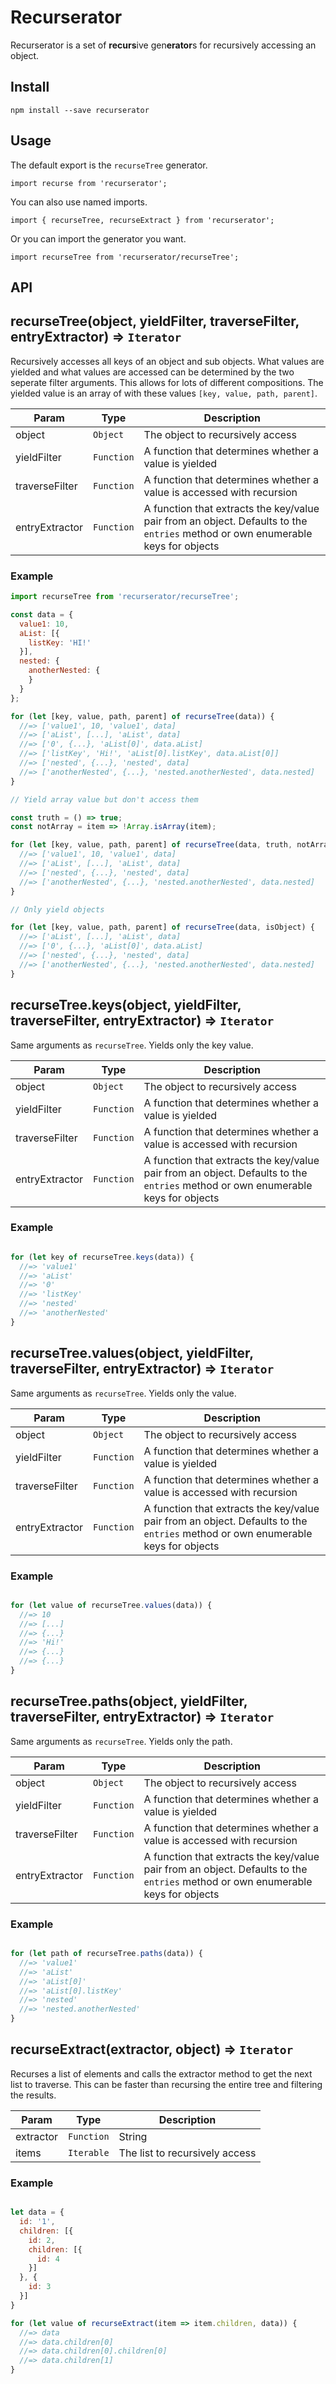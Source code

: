 Recurserator
============

Recurserator is a set of **recurs**ive gen**erator**s for recursively accessing an object.

Install
-------

`npm install --save recurserator`

Usage
-----

The default export is the `recurseTree` generator.

`import recurse from 'recurserator';`

You can also use named imports.

`import { recurseTree, recurseExtract } from 'recurserator';`

Or you can import the generator you want.

`import recurseTree from 'recurserator/recurseTree';`

API
---
<a name="recurseTree"></a>
## recurseTree(object, yieldFilter, traverseFilter, entryExtractor) ⇒ <code>Iterator</code>
Recursively accesses all keys of an object and sub objects. What values are yielded and what values are accessed
can be determined by the two seperate filter arguments. This allows for lots of different compositions. The yielded
value is an array of with these values `[key, value, path, parent]`.
 
| Param          | Type                  | Description                                                                                                                     |                                                          
| -------------- | --------------------- | ------------------------------------------------------------------------------------------------------------------------------- |
| object         | <code>Object</code>   | The object to recursively access                                                                                                |
| yieldFilter    | <code>Function</code> | A function that determines whether a value is yielded                                                                           |
| traverseFilter | <code>Function</code> | A function that determines whether a value is accessed with recursion                                                           |
| entryExtractor | <code>Function</code> | A function that extracts the key/value pair from an object. Defaults to the `entries` method or own enumerable keys for objects |

### Example

```javascript
import recurseTree from 'recurserator/recurseTree';

const data = {
  value1: 10,
  aList: [{
    listKey: 'HI!'
  }],
  nested: {
    anotherNested: {
    }
  }
};

for (let [key, value, path, parent] of recurseTree(data)) {
  //=> ['value1', 10, 'value1', data]
  //=> ['aList', [...], 'aList', data]
  //=> ['0', {...}, 'aList[0]', data.aList]
  //=> ['listKey', 'Hi!', 'aList[0].listKey', data.aList[0]]
  //=> ['nested', {...}, 'nested', data]
  //=> ['anotherNested', {...}, 'nested.anotherNested', data.nested]
}

// Yield array value but don't access them

const truth = () => true;
const notArray = item => !Array.isArray(item);

for (let [key, value, path, parent] of recurseTree(data, truth, notArray) {
  //=> ['value1', 10, 'value1', data]
  //=> ['aList', [...], 'aList', data]
  //=> ['nested', {...}, 'nested', data]
  //=> ['anotherNested', {...}, 'nested.anotherNested', data.nested]
}

// Only yield objects

for (let [key, value, path, parent] of recurseTree(data, isObject) {
  //=> ['aList', [...], 'aList', data]
  //=> ['0', {...}, 'aList[0]', data.aList]
  //=> ['nested', {...}, 'nested', data]
  //=> ['anotherNested', {...}, 'nested.anotherNested', data.nested]
}
```

<a name="recurseTree.keys"></a>
## recurseTree.keys(object, yieldFilter, traverseFilter, entryExtractor) ⇒ <code>Iterator</code>
Same arguments as `recurseTree`. Yields only the key value.
 
| Param          | Type                  | Description                                                                                                                     |                                                          
| -------------- | --------------------- | ------------------------------------------------------------------------------------------------------------------------------- |
| object         | <code>Object</code>   | The object to recursively access                                                                                                |
| yieldFilter    | <code>Function</code> | A function that determines whether a value is yielded                                                                           |
| traverseFilter | <code>Function</code> | A function that determines whether a value is accessed with recursion                                                           |
| entryExtractor | <code>Function</code> | A function that extracts the key/value pair from an object. Defaults to the `entries` method or own enumerable keys for objects |

### Example
```javascript

for (let key of recurseTree.keys(data)) {
  //=> 'value1'
  //=> 'aList'
  //=> '0'
  //=> 'listKey'
  //=> 'nested'
  //=> 'anotherNested'
}
```

<a name="recurseTree.values"></a>
## recurseTree.values(object, yieldFilter, traverseFilter, entryExtractor) ⇒ <code>Iterator</code>
Same arguments as `recurseTree`. Yields only the value.
 
| Param          | Type                  | Description                                                                                                                     |                                                          
| -------------- | --------------------- | ------------------------------------------------------------------------------------------------------------------------------- |
| object         | <code>Object</code>   | The object to recursively access                                                                                                |
| yieldFilter    | <code>Function</code> | A function that determines whether a value is yielded                                                                           |
| traverseFilter | <code>Function</code> | A function that determines whether a value is accessed with recursion                                                           |
| entryExtractor | <code>Function</code> | A function that extracts the key/value pair from an object. Defaults to the `entries` method or own enumerable keys for objects |

### Example
```javascript

for (let value of recurseTree.values(data)) {
  //=> 10
  //=> [...]
  //=> {...}
  //=> 'Hi!'
  //=> {...}
  //=> {...}
}
```

<a name="recurseTree.paths"></a>
## recurseTree.paths(object, yieldFilter, traverseFilter, entryExtractor) ⇒ <code>Iterator</code>
Same arguments as `recurseTree`. Yields only the path.
 
| Param          | Type                  | Description                                                                                                                     |                                                          
| -------------- | --------------------- | ------------------------------------------------------------------------------------------------------------------------------- |
| object         | <code>Object</code>   | The object to recursively access                                                                                                |
| yieldFilter    | <code>Function</code> | A function that determines whether a value is yielded                                                                           |
| traverseFilter | <code>Function</code> | A function that determines whether a value is accessed with recursion                                                           |
| entryExtractor | <code>Function</code> | A function that extracts the key/value pair from an object. Defaults to the `entries` method or own enumerable keys for objects |

### Example
```javascript

for (let path of recurseTree.paths(data)) {
  //=> 'value1'
  //=> 'aList'
  //=> 'aList[0]'
  //=> 'aList[0].listKey'
  //=> 'nested'
  //=> 'nested.anotherNested'
}
```

<a name="recurseExtract"></a>
## recurseExtract(extractor, object) ⇒ <code>Iterator</code>
Recurses a list of elements and calls the extractor method to get the next list to traverse.
This can be faster than recursing the entire tree and filtering the results.
 
| Param     | Type                         | Description                                                                                                                     |                                                          
| --------- | -----------------------------| ------------------------------------------------------|
| extractor | <code>Function|String</code> | A function that returns the next item to iterate over |
| items     | <code>Iterable</code>        | The list to recursively access                        |

### Example
```javascript

let data = {
  id: '1',
  children: [{
    id: 2,
    children: [{
      id: 4
    }]
  }, {
    id: 3
  }]
}

for (let value of recurseExtract(item => item.children, data)) {
  //=> data
  //=> data.children[0]
  //=> data.children[0].children[0]
  //=> data.children[1]
}
```
